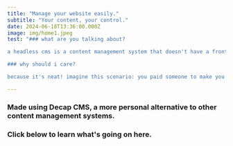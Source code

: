 ```yaml
---
title: "Manage your website easily."
subtitle: "Your content, your control."  
date: 2024-06-18T13:36:00.000Z
image: img/home1.jpeg
test: "### what are you talking about?

a headless cms is a content management system that doesn't have a front end. it's just a database that you can use to store and manage content. you can then use that content in any way you want, like in a website or an app. this site is an example of a headless cms. the content is stored in a database, and the site is built using that content. the site is built using a headless cms called [decap cms](https://decapcms.org/).

### why should i care?

because it's neat! imagine this scenario: you paid someone to make you a website, and now you want to update it. you have to go into the code, make the changes, and then deploy the site. if you're not doing that, you have to contact the person who made this website for you, and ask them to change a paragraph or two. with a headless cms, you (the client) can update the content in the cms without even messing with the source code, and the changes will be reflected on the site. no need to touch the code. it's quick, it's efficient."

---
```


### Made using Decap CMS, a more personal alternative to other content management systems.

### Click below to learn what's going on here.
